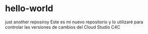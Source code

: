 # hello-world
just another reposiroy
Este es mi nuevo repositorio y lo utilizaré 
para controlar las versiones de cambios del Cloud Studio C4C
